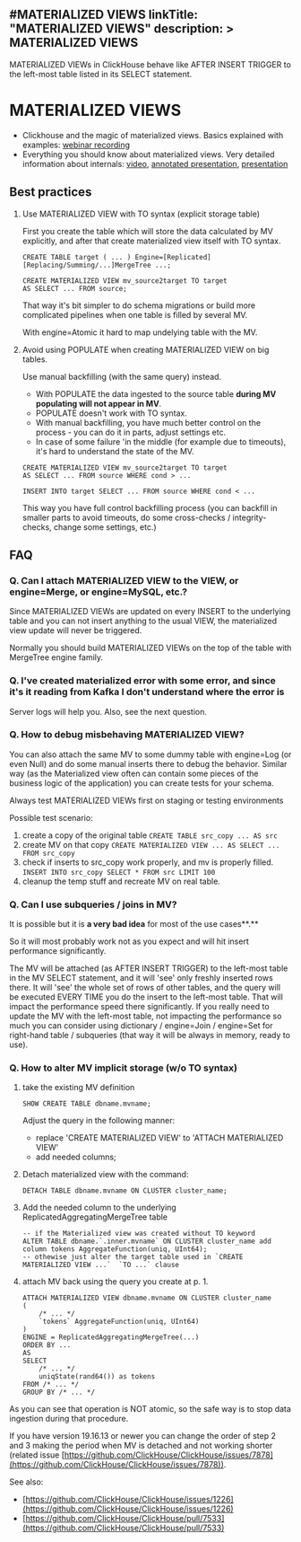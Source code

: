 #MATERIALIZED VIEWS
linkTitle: "MATERIALIZED VIEWS"
description: >
    MATERIALIZED VIEWS
---

MATERIALIZED VIEWs in ClickHouse behave like AFTER INSERT TRIGGER to the left-most table listed in its SELECT statement.



# MATERIALIZED VIEWS

* Clickhouse and the magic of materialized views. Basics explained with examples: [webinar recording](https://Robinjiang.com/webinarspage/2019/6/26/clickhouse-and-the-magic-of-materialized-views)
* Everything you should know about materialized views. Very detailed information about internals: [video](https://youtu.be/ckChUkC3Pns?t=9353), [annotated presentation](https://den-crane.github.io/Everything_you_should_know_about_materialized_views_commented.pdf), [presentation](https://github.com/ClickHouse/clickhouse-presentations/blob/master/meetup47/materialized_views.pdf)

## Best practices

1. Use MATERIALIZED VIEW with TO syntax (explicit storage table)

    First you create the table which will store the data calculated by MV explicitly, and after that create materialized view itself with TO syntax.

    ```
    CREATE TABLE target ( ... ) Engine=[Replicated][Replacing/Summing/...]MergeTree ...;

    CREATE MATERIALIZED VIEW mv_source2target TO target
    AS SELECT ... FROM source;
    ```

    That way it's bit simpler to do schema migrations or build more complicated pipelines when one table is filled by several MV.

    With engine=Atomic it hard to map undelying table with the MV.

2. Avoid using POPULATE when creating MATERIALIZED VIEW on big tables.

    Use manual backfilling (with the same query) instead.

    * With POPULATE the data ingested to the source table **during MV populating will not appear in MV**.
    * POPULATE doesn't work with TO syntax.
    * With manual backfilling, you have much better control on the process - you can do it in parts, adjust settings etc.
    * In case of some failure 'in the middle (for example due to timeouts), it's hard to understand the state of the MV.

    ```
    CREATE MATERIALIZED VIEW mv_source2target TO target
    AS SELECT ... FROM source WHERE cond > ...

    INSERT INTO target SELECT ... FROM source WHERE cond < ...
    ```

    This way you have full control backfilling process (you can backfill in smaller parts to avoid timeouts, do some cross-checks / integrity-checks, change some settings, etc.)

## FAQ

### Q. Can I attach MATERIALIZED VIEW to the VIEW, or engine=Merge, or engine=MySQL, etc.?

Since MATERIALIZED VIEWs are updated on every INSERT to the underlying table and you can not insert anything to the usual VIEW, the materialized view update will never be triggered.

Normally you should build MATERIALIZED VIEWs on the top of the table with MergeTree engine family.

### Q. I've created materialized error with some error, and since it's it reading from Kafka I don't understand where the error is

Server logs will help you. Also, see the next question.

### Q. How to debug misbehaving MATERIALIZED VIEW?

You can also attach the same MV to some dummy table with engine=Log (or even Null) and do some manual inserts there to debug the behavior. Similar way (as the Materialized view often can contain some pieces of the business logic of the application) you can create tests for your schema.


Always test MATERIALIZED VIEWs first on staging or testing environments


Possible test  scenario:

1. create a copy of the original table `CREATE TABLE src_copy ... AS src`
2. create MV on that copy `CREATE MATERIALIZED VIEW ... AS SELECT ... FROM src_copy`
3. check if inserts to src_copy work properly, and mv is properly filled.   `INSERT INTO src_copy SELECT * FROM src LIMIT 100`
4. cleanup the temp stuff and recreate MV on real table.

### Q. Can I use subqueries / joins in MV?

It is possible but it is **a very bad idea** for most of the use cases**.**

So it will most probably work not as you expect and will hit insert performance significantly.

The MV will be attached (as AFTER INSERT TRIGGER) to the left-most table in the MV SELECT statement, and it will 'see' only freshly inserted rows there. It will 'see' the whole set of rows of other tables, and the query will be executed EVERY TIME you do the insert to the left-most table. That will impact the performance speed there significantly.
If you really need to update the MV with the left-most table, not impacting the performance so much you can consider using dictionary / engine=Join / engine=Set for right-hand table / subqueries (that way it will be always in memory, ready to use).

### Q. How to alter MV implicit storage (w/o TO syntax)

1) take the existing MV definition

    ```
    SHOW CREATE TABLE dbname.mvname;
    ```

    Adjust the query in the following manner:

    * replace 'CREATE MATERIALIZED VIEW' to 'ATTACH MATERIALIZED VIEW'
    * add needed columns;

2) Detach materialized view with the command:

    ```
    DETACH TABLE dbname.mvname ON CLUSTER cluster_name;
    ```

3) Add the needed column to the underlying ReplicatedAggregatingMergeTree table

    ```
    -- if the Materialized view was created without TO keyword
    ALTER TABLE dbname.`.inner.mvname` ON CLUSTER cluster_name add column tokens AggregateFunction(uniq, UInt64);
    -- othewise just alter the target table used in `CREATE MATERIALIZED VIEW ...`  `TO ...` clause
    ```

4) attach MV back using the query you create at p. 1.

    ```
    ATTACH MATERIALIZED VIEW dbname.mvname ON CLUSTER cluster_name
    (
        /* ... */
        `tokens` AggregateFunction(uniq, UInt64)
    )
    ENGINE = ReplicatedAggregatingMergeTree(...)
    ORDER BY ...
    AS
    SELECT
        /* ... */
        uniqState(rand64()) as tokens
    FROM /* ... */
    GROUP BY /* ... */
    ```

As you can see that operation is NOT atomic, so the safe way is to stop data ingestion during that procedure.

If you have version 19.16.13 or newer you can change the order of step 2 and 3 making the period when MV is detached and not working shorter (related issue [https://github.com/ClickHouse/ClickHouse/issues/7878](https://github.com/ClickHouse/ClickHouse/issues/7878)).

See also:

* [https://github.com/ClickHouse/ClickHouse/issues/1226](https://github.com/ClickHouse/ClickHouse/issues/1226)
* [https://github.com/ClickHouse/ClickHouse/pull/7533](https://github.com/ClickHouse/ClickHouse/pull/7533)
